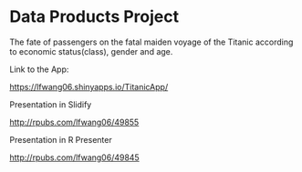 Data Products Project
========

The fate of passengers on the fatal maiden voyage of the Titanic according to economic status(class), gender and age.

Link to the App:

https://lfwang06.shinyapps.io/TitanicApp/

Presentation in Slidify

http://rpubs.com/lfwang06/49855

Presentation in R Presenter

http://rpubs.com/lfwang06/49845
